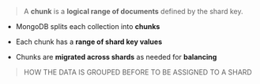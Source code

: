 > A **chunk** is a **logical range of documents** defined by the shard key.

- MongoDB splits each collection into **chunks**

- Each chunk has a **range of shard key values**

- Chunks are **migrated across shards** as needed for **balancing**

>HOW THE DATA IS GROUPED BEFORE TO BE ASSIGNED TO A SHARD
